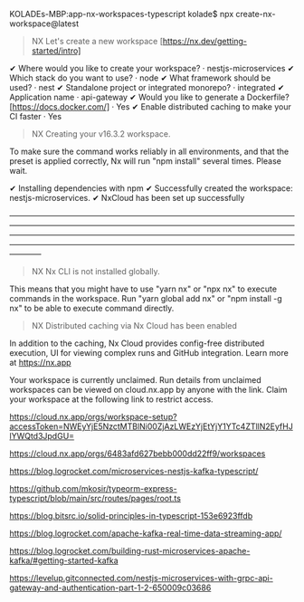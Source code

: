 KOLADEs-MBP:app-nx-workspaces-typescript kolade$ npx create-nx-workspace@latest

 >  NX   Let's create a new workspace [https://nx.dev/getting-started/intro]

✔ Where would you like to create your workspace? · nestjs-microservices
✔ Which stack do you want to use? · node
✔ What framework should be used? · nest
✔ Standalone project or integrated monorepo? · integrated
✔ Application name · api-gateway
✔ Would you like to generate a Dockerfile? [https://docs.docker.com/] · Yes
✔ Enable distributed caching to make your CI faster · Yes

 >  NX   Creating your v16.3.2 workspace.

   To make sure the command works reliably in all environments, and that the preset is applied correctly,
   Nx will run "npm install" several times. Please wait.

✔ Installing dependencies with npm
✔ Successfully created the workspace: nestjs-microservices.
✔ NxCloud has been set up successfully

 ————————————————————————————————————————————————————————————————————————————————————————————————————————————————————————————————————————————————————


 >  NX   Nx CLI is not installed globally.

   This means that you might have to use "yarn nx" or "npx nx" to execute commands in the workspace.
   Run "yarn global add nx" or "npm install -g nx" to be able to execute command directly.


 >  NX   Distributed caching via Nx Cloud has been enabled

   In addition to the caching, Nx Cloud provides config-free distributed execution,
   UI for viewing complex runs and GitHub integration. Learn more at https://nx.app
   
   Your workspace is currently unclaimed. Run details from unclaimed workspaces can be viewed on cloud.nx.app by anyone
   with the link. Claim your workspace at the following link to restrict access.
   
   https://cloud.nx.app/orgs/workspace-setup?accessToken=NWEyYjE5NzctMTBlNi00ZjAzLWEzYjEtYjY1YTc4ZTllN2EyfHJlYWQtd3JpdGU=


   https://cloud.nx.app/orgs/6483afd627bebb000dd22ff9/workspaces





   https://blog.logrocket.com/microservices-nestjs-kafka-typescript/

   https://github.com/mkosir/typeorm-express-typescript/blob/main/src/routes/pages/root.ts

   https://blog.bitsrc.io/solid-principles-in-typescript-153e6923ffdb

   https://blog.logrocket.com/apache-kafka-real-time-data-streaming-app/

   https://blog.logrocket.com/building-rust-microservices-apache-kafka/#getting-started-kafka

   https://levelup.gitconnected.com/nestjs-microservices-with-grpc-api-gateway-and-authentication-part-1-2-650009c03686